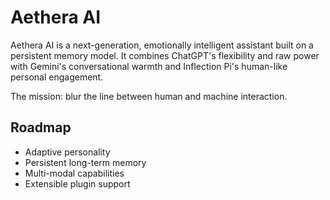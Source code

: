 # Aethera AI

Aethera AI is a next-generation, emotionally intelligent assistant built on a persistent memory model. It combines ChatGPT's flexibility and raw power with Gemini's conversational warmth and Inflection Pi's human-like personal engagement.

The mission: blur the line between human and machine interaction.

## Roadmap
- Adaptive personality
- Persistent long-term memory
- Multi-modal capabilities
- Extensible plugin support
